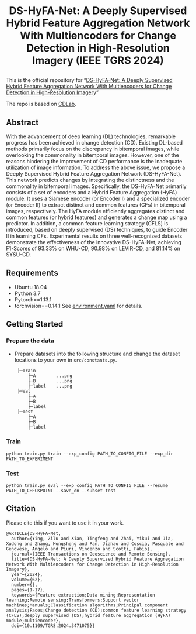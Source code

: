 # <p align="center">DS-HyFA-Net: A Deeply Supervised Hybrid Feature Aggregation Network With Multiencoders for Change Detection in High-Resolution Imagery (IEEE TGRS 2024)</p>

This is the official repository for “[DS-HyFA-Net: A Deeply Supervised Hybrid Feature Aggregation Network With Multiencoders for Change Detection in High-Resolution Imagery](https://doi.org/10.1109/TGRS.2024.3471075)”

The repo is based on [CDLab](https://github.com/Bobholamovic/CDLab).

## Abstract

With the advancement of deep learning (DL) technologies, remarkable progress has been achieved in change detection (CD). Existing DL-based methods primarily focus on the discrepancy in bitemporal images, while overlooking the commonality in bitemporal images. However, one of the reasons hindering the improvement of CD performance is the inadequate utilization of image information. To address the above issue, we propose a Deeply Supervised Hybrid Feature Aggregation Network (DS-HyFA-Net). This network predicts changes by integrating the distinctness and the commonality in bitemporal images. Specifically, the DS-HyFA-Net primarily consists of a set of encoders and a Hybrid Feature Aggregation (HyFA) module. It uses a Siamese encoder (or Encoder I) and a specialized encoder (or Encoder II) to extract distinct and common features (CFs) in bitemporal images, respectively. The HyFA module efficiently aggregates distinct and common features (or hybrid features) and generates a change map using a predictor. In addition, a common feature learning strategy (CFLS) is introduced, based on deeply supervised (DS) techniques, to guide Encoder II in learning CFs. Experimental results on three well-recognized datasets demonstrate the effectiveness of the innovative DS-HyFA-Net, achieving F1-Scores of 93.33% on WHU-CD, 90.98% on LEVIR-CD, and 81.14% on SYSU-CD.

## Requirements
- Ubuntu 18.04
- Python 3.7
- Pytorch==1.13.1
- torchvision==0.14.1
See [environment.yaml](https://github.com/yikuizhai/DS-HyFA-Net/environment.yaml) for details.

## Getting Started

### Prepare the data
 - Prepare datasets into the following structure and change the dataset locations to your own in `src/constants.py`.
   ```
    ├─Train
        ├─A        ...png
        ├─B        ...png
        ├─label    ...png
    ├─Val
        ├─A
        ├─B
        ├─label
    ├─Test
        ├─A
        ├─B
        ├─label
    ```
   
### Train

```
python train.py train --exp_config PATH_TO_CONFIG_FILE --exp_dir PATH_TO_EXPERIMENT
```

### Test

```
python train.py eval --exp_config PATH_TO_CONFIG_FILE --resume PATH_TO_CHECKPOINT --save_on --subset test
```

## Citation

Please cite this if you want to use it in your work.

```
@ARTICLE{DS-HyFA-Net,
  author={Ying, Zilu and Xian, Tingfeng and Zhai, Yikui and Jia, Xudong and Zhang, Hongsheng and Pan, Jiahao and Coscia, Pasquale and Genovese, Angelo and Piuri, Vincenzo and Scotti, Fabio},
  journal={IEEE Transactions on Geoscience and Remote Sensing}, 
  title={DS-HyFA-Net: A Deeply Supervised Hybrid Feature Aggregation Network With Multiencoders for Change Detection in High-Resolution Imagery}, 
  year={2024},
  volume={62},
  number={},
  pages={1-17},
  keywords={Feature extraction;Data mining;Representation learning;Remote sensing;Transformers;Support vector machines;Manuals;Classification algorithms;Principal component analysis;Faces;Change detection (CD);common feature learning strategy (CFLS);deeply supervised (DS);hybrid feature aggregation (HyFA) module;multiencoder},
  doi={10.1109/TGRS.2024.3471075}}
```
